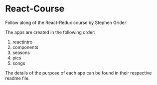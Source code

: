 # React-Course
Follow along of the React-Redux course by Stephen Grider

The apps are created in the following order:
1. reactintro
2. components
3. seasons
4. pics
5. songs

The details of the purpose of each app can be found in their respective readme file.
